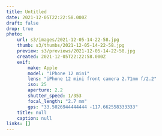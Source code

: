```yaml
---
title: Untitled
date: 2021-12-05T22:22:58.000Z
draft: false
drop: true
photo:
    url: s3/images/2021-12-05-14-22-58.jpg
    thumb: s3/thumbs/2021-12-05-14-22-58.jpg
    preview: s3/previews/2021-12-05-14-22-58.jpg
    created: 2021-12-05T22:22:58.000Z
    exif:
        make: Apple
        model: "iPhone 12 mini"
        lens: "iPhone 12 mini front camera 2.71mm f/2.2"
        iso: 25
        aperture: 2.2
        shutter_speed: 1/353
        focal_length: "2.7 mm"
        gps: "33.5026944444444 -117.662558333333"
    title: null
    caption: null
links: []
---
```

